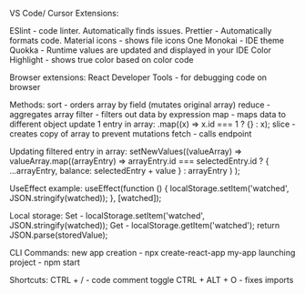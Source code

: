 VS Code/ Cursor Extensions:

ESlint - code linter. Automatically finds issues.
Prettier -  Automatically formats code.
Material icons - shows file icons
One Monokai - IDE theme
Quokka - Runtime values are updated and displayed in your IDE
Color Highlight - shows true color based on color code

Browser extensions:
React Developer Tools - for debugging code on browser

Methods:
sort - orders array by field (mutates original array)
reduce - aggregates array
filter - filters out data by expression
map - maps data to different object
    update 1 entry in array: .map((x) => x.id === 1 ? {} : x);
slice - creates copy of array to prevent mutations
fetch - calls endpoint

Updating filtered entry in array:
 setNewValues((valueArray) =>
      valueArray.map((arrayEntry) =>
        arrayEntry.id === selectedEntry.id
          ? { ...arrayEntry, balance: selectedEntry + value }
          : arrayEntry
      )
    );

UseEffect example:
  useEffect(function () {
    localStorage.setItem('watched', JSON.stringify(watched));
  }, [watched]);

Local storage:
Set - localStorage.setItem('watched', JSON.stringify(watched));
Get - localStorage.getItem('watched');
return JSON.parse(storedValue);


CLI Commands:
new app creation - npx create-react-app my-app
launching project - npm start 

Shortcuts:
CTRL + / - code comment toggle
CTRL + ALT + O - fixes imports 